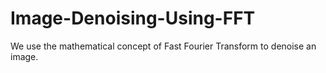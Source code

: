 # Image-Denoising-Using-FFT
We use the mathematical concept of Fast Fourier Transform to denoise an image.
